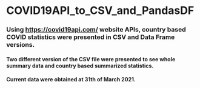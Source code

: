 # COVID19API_to_CSV_and_PandasDF

### Using  https://covid19api.com/  website APIs, country based COVID statistics were presented in CSV and Data Frame versions.

#### Two different version of the CSV file were presented to see whole summary data and country based summarized statistics.

#### Current data were obtained at 31th of March 2021.

